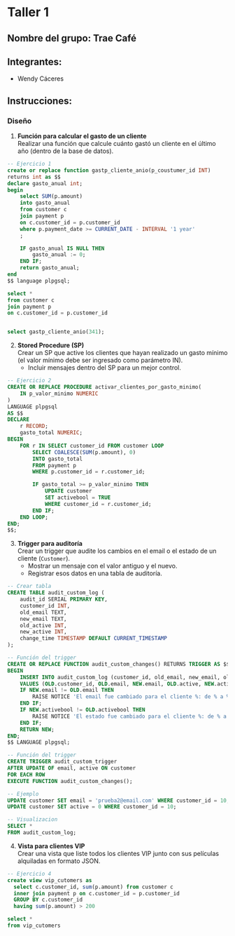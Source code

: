 # Taller 1

## Nombre del grupo: Trae Café

## Integrantes:
- Wendy Cáceres

## Instrucciones:

### Diseño
1. **Función para calcular el gasto de un cliente**  
   Realizar una función que calcule cuánto gastó un cliente en el último año (dentro de la base de datos).

```sql
-- Ejercicio 1
create or replace function gastp_cliente_anio(p_coustumer_id INT)
returns int as $$
declare gasto_anual int; 
begin
	select SUM(p.amount)
    into gasto_anual
    from customer c
    join payment p
    on c.customer_id = p.customer_id
	where p.payment_date >= CURRENT_DATE - INTERVAL '1 year'
	;

	IF gasto_anual IS NULL THEN
    	gasto_anual := 0;
	END IF;
	return gasto_anual;
end
$$ language plpgsql;

select *
from customer c
join payment p
on c.customer_id = p.customer_id


select gastp_cliente_anio(341);
```

2. **Stored Procedure (SP)**  
   Crear un SP que active los clientes que hayan realizado un gasto mínimo (el valor mínimo debe ser ingresado como parámetro IN).  
   - Incluir mensajes dentro del SP para un mejor control.

```sql
-- Ejercicio 2
CREATE OR REPLACE PROCEDURE activar_clientes_por_gasto_minimo(
    IN p_valor_minimo NUMERIC
)
LANGUAGE plpgsql
AS $$
DECLARE
    r RECORD;
    gasto_total NUMERIC;
BEGIN
    FOR r IN SELECT customer_id FROM customer LOOP
        SELECT COALESCE(SUM(p.amount), 0)
        INTO gasto_total
        FROM payment p
        WHERE p.customer_id = r.customer_id;

        IF gasto_total >= p_valor_minimo THEN
            UPDATE customer
            SET activebool = TRUE
            WHERE customer_id = r.customer_id;
        END IF;
    END LOOP;
END;
$$;
```

3. **Trigger para auditoría**  
   Crear un trigger que audite los cambios en el email o el estado de un cliente (`Customer`).  
   - Mostrar un mensaje con el valor antiguo y el nuevo.  
   - Registrar esos datos en una tabla de auditoría.

```sql
-- Crear tabla
CREATE TABLE audit_custom_log (
    audit_id SERIAL PRIMARY KEY,
    customer_id INT,
    old_email TEXT,
    new_email TEXT,
    old_active INT,  
    new_active INT,
    change_time TIMESTAMP DEFAULT CURRENT_TIMESTAMP
);
```
```sql
-- Función del trigger
CREATE OR REPLACE FUNCTION audit_custom_changes() RETURNS TRIGGER AS $$
BEGIN
    INSERT INTO audit_custom_log (customer_id, old_email, new_email, old_active, new_active)
    VALUES (OLD.customer_id, OLD.email, NEW.email, OLD.active, NEW.active);
    IF NEW.email != OLD.email THEN
        RAISE NOTICE 'El email fue cambiado para el cliente %: de % a %', OLD.customer_id, OLD.email, NEW.email;
    END IF;
    IF NEW.activebool != OLD.activebool THEN
        RAISE NOTICE 'El estado fue cambiado para el cliente %: de % a %', OLD.customer_id, OLD.active, NEW.active;
    END IF;
    RETURN NEW;
END;
$$ LANGUAGE plpgsql;

```

```sql
-- Función del trigger
CREATE TRIGGER audit_custom_trigger
AFTER UPDATE OF email, active ON customer
FOR EACH ROW
EXECUTE FUNCTION audit_custom_changes();

```

```sql
-- Ejemplo
UPDATE customer SET email = 'prueba2@email.com' WHERE customer_id = 10;
UPDATE customer SET active = 0 WHERE customer_id = 10; 

```

```sql
-- Visualizacion
SELECT * 
FROM audit_custom_log;

```

4. **Vista para clientes VIP**  
   Crear una vista que liste todos los clientes VIP junto con sus películas alquiladas en formato JSON.

```sql
-- Ejercicio 4
create view vip_cutomers as
  select c.customer_id, sum(p.amount) from customer c
  inner join payment p on c.customer_id = p.customer_id
  GROUP BY c.customer_id
  having sum(p.amount) > 200

select * 
from vip_cutomers
```
